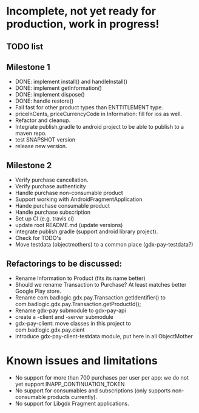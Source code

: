 # Incomplete, not yet ready for production, work in progress!

## TODO list

## Milestone 1

* DONE: implement install() and handleInstall()
* DONE: implement getInformation()
* DONE: implement dispose()
* DONE: handle restore()
* Fail fast for other product types than ENTTITLEMENT type.
* priceInCents, priceCurrencyCode in Information: fill for ios as well.
* Refactor and cleanup.
* Integrate publish.gradle to android project to be able to publish to a maven repo.
* test SNAPSHOT version
* release new version.


## Milestone 2
* Verify purchase cancellation.
* Verify purchase authenticity
* Handle purchase non-consumable product
* Support working with AndroidFragmentApplication
* Hande purchase consumable product
* Handle purchase subscription
* Set up CI (e.g. travis ci)
* update root README.md (update versions)
* integrate publish.gradle (support android library project).
* Check for TODO's
* Move testdata (objectmothers) to a common place (gdx-pay-testdata?)

## Refactorings to be discussed:

* Rename Information to Product (fits its name better)
* Should we rename Transaction to Purchase? At least matches better Google Play store.
* Rename com.badlogic.gdx.pay.Transaction.getIdentifier() to com.badlogic.gdx.pay.Transaction.getProductId();
* Rename gdx-pay submodule to gdx-pay-api
* create a -client and -server submodule
* gdx-pay-client: move classes in this project to com.badlogic.gdx.pay.cient
* introduce gdx-pay-client-testdata module, put here in all ObjectMother

# Known issues and limitations

* No support for more than 700 purchases per user per app: we do not yet support INAPP_CONTINUATION_TOKEN	
* No support for consumables and subscriptions (only supports non-consumable products currently).
* No support for Libgdx Fragment applications.